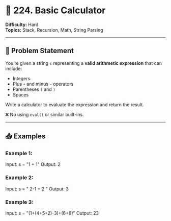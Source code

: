 # 🧮 224. Basic Calculator

**Difficulty:** Hard  
**Topics:** Stack, Recursion, Math, String Parsing

---

## 📝 Problem Statement

You’re given a string `s` representing a **valid arithmetic expression** that can include:
- Integers
- Plus `+` and minus `-` operators
- Parentheses `(` and `)`
- Spaces

Write a calculator to evaluate the expression and return the result.

❌ No using `eval()` or similar built-ins.

---

## 📥 Examples

### Example 1:
Input: s = "1 + 1"
Output: 2


### Example 2:
Input: s = " 2-1 + 2 "
Output: 3


### Example 3:
Input: s = "(1+(4+5+2)-3)+(6+8)"
Output: 23